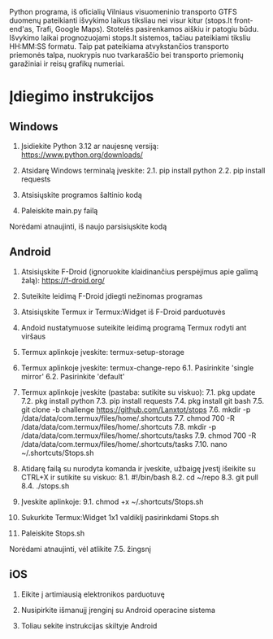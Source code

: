 Python programa, iš oficialių Vilniaus visuomeninio transporto GTFS duomenų pateikianti išvykimo laikus tiksliau nei visur kitur (stops.lt front-end'as, Trafi, Google Maps). Stotelės pasirenkamos aiškiu ir patogiu būdu. Išvykimo laikai prognozuojami stops.lt sistemos, tačiau pateikiami tiksliu HH:MM:SS formatu. Taip pat pateikiama atvykstančios transporto priemonės talpa, nuokrypis nuo tvarkaraščio bei transporto priemonių garažiniai ir reisų grafikų numeriai.

# Įdiegimo instrukcijos

## Windows

1. Įsidiekite Python 3.12 ar naujesnę versiją: <https://www.python.org/downloads/>

2. Atsidarę Windows terminalą įveskite:
   2.1. pip install python
   2.2. pip install requests
   
3. Atsisiųskite programos šaltinio kodą

4. Paleiskite main.py failą

Norėdami atnaujinti, iš naujo parsisiųskite kodą

## Android

1. Atsisiųskite F-Droid (ignoruokite klaidinančius perspėjimus apie galimą žalą): <https://f-droid.org/>

2. Suteikite leidimą F-Droid įdiegti nežinomas programas

3. Atsisiųskite Termux ir Termux:Widget iš F-Droid parduotuvės

4. Andoid nustatymuose suteikite leidimą programą Termux rodyti ant viršaus

5. Termux aplinkoje įveskite: termux-setup-storage

6. Termux aplinkoje įveskite: termux-change-repo
   6.1. Pasirinkite 'single mirror'
   6.2. Pasirinkite 'default'

7. Termux aplinkoje įveskite (pastaba: sutikite su viskuo):
   7.1. pkg update
   7.2. pkg install python
   7.3. pip install requests
   7.4. pkg install git bash
   7.5. git clone -b challenge https://github.com/Lanxtot/stops
   7.6. mkdir -p /data/data/com.termux/files/home/.shortcuts
   7.7. chmod 700 -R /data/data/com.termux/files/home/.shortcuts
   7.8. mkdir -p /data/data/com.termux/files/home/.shortcuts/tasks
   7.9. chmod 700 -R /data/data/com.termux/files/home/.shortcuts/tasks
   7.10. nano ~/.shortcuts/Stops.sh

8. Atidarę failą su nurodyta komanda ir įveskite, užbaigę įvestį išeikite su CTRL+X ir sutikite su viskuo: 
   8.1. #!/bin/bash
   8.2. cd ~/repo
   8.3. git pull
   8.4. ./stops.sh

9. Įveskite aplinkoje:
   9.1. chmod +x ~/.shortcuts/Stops.sh

10. Sukurkite Termux:Widget 1x1 valdiklį pasirinkdami Stops.sh

11. Paleiskite Stops.sh

Norėdami atnaujinti, vėl atlikite 7.5. žingsnį

## iOS

1. Eikite į artimiausią elektronikos parduotuvę

2. Nusipirkite išmanujį įrenginį su Android operacine sistema

3. Toliau sekite instrukcijas skiltyje Android
